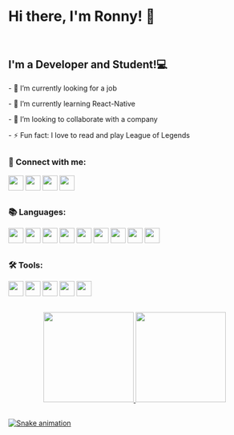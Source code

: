 <h1>Hi there, I'm Ronny! 👋</h1>
<div>
  <br />
  <h2>I'm a Developer and Student!💻</h2>
  <p>- 🔭 I’m currently looking for a job</p>
  <p>- 🌱 I’m currently learning React-Native</p>
  <p>- 👯 I’m looking to collaborate with a company</p>
  <p>- ⚡ Fun fact: I love to read and play League of Legends</p>
</div>

##

<div style="display: inline_block">
  <p>
    <strong><h3>📱 Connect with me:</h3></strong>
  </p>
  <a href="mailto: ronnylrsd@gmail.com" target="_blank">
    <img
      height="30"
      src="https://img.shields.io/badge/Gmail-D14836?style=for-the-badge&logo=gmail&logoColor=white"
  /></a>
  <a href="https://www.instagram.com/ronny.ribeiro1604/" target="_blank">
    <img
      height="30"
      src="https://img.shields.io/badge/Instagram-E4405F?style=for-the-badge&logo=instagram&logoColor=white"
  /></a>
  <a href="https://www.linkedin.com/in/ronny-lima-ribeiro-da-silva/" target="_blank">
    <img
      height="30"
      src="https://img.shields.io/badge/LinkedIn-0077B5?style=for-the-badge&logo=linkedin&logoColor=white"
  /></a>
  <a href="https://twitter.com/ronnylrsd" target="_blank">
    <img
      height="30"
      src="https://img.shields.io/badge/Twitter-1DA1F2?style=for-the-badge&logo=twitter&logoColor=white"
  /></a>
</div>

##

<div style="display: inline_block">
  <p>
    <strong><h3>📚 Languages:</h3></strong>
  </p>
  <img
    height="30em"
    src="https://img.shields.io/badge/Java-ED8B00?style=for-the-badge&logo=java&logoColor=white"
  />
  <img
    height="30rem"
    src="https://img.shields.io/badge/Python-FFD43B?style=for-the-badge&logo=python&logoColor=darkgreen"
  />
  <img
    height="30em"
    src="https://img.shields.io/badge/HTML5-E34F26?style=for-the-badge&logo=html5&logoColor=white"
  />
  <img
    height="30em"
    src="https://img.shields.io/badge/CSS3-1572B6?style=for-the-badge&logo=css3&logoColor=white"
  />
  <img 
    height="30rem"
    src="https://img.shields.io/badge/JavaScript-323330?style=for-the-badge&logo=javascript&logoColor=F7DF1E"
  />
  <img
    height="30em"
    src="https://img.shields.io/badge/TypeScript-007ACC?style=for-the-badge&logo=typescript&logoColor=white"
  />
  <img
    height="30rem"
    src="https://img.shields.io/badge/React-20232A?style=for-the-badge&logo=react&logoColor=61DAFB"
  />
  <img
    height="30rem"
    src="https://img.shields.io/badge/Kotlin-0095D5?&style=for-the-badge&logo=kotlin&logoColor=white"
  />
  <img
    height="30rem"
    src="https://img.shields.io/badge/react_native-%2320232a.svg?style=for-the-badge&logo=react&logoColor=%2361DAFB"
  />
</div>

##

<div style="display: inline_block">
  <p>
    <strong><h3>🛠️ Tools:</h3></strong>
  </p>
  <img
    height="30em"
    src="https://img.shields.io/badge/Amazon_AWS-232F3E?style=for-the-badge&logo=amazon-aws&logoColor=white"
  />
  <img
    height="30em"
    src="https://img.shields.io/badge/Visual_Studio_Code-0078D4?style=for-the-badge&logo=visual%20studio%20code&logoColor=white"
  />
  <img
    height="30em"
    src="https://img.shields.io/badge/Windows-0078D6?style=for-the-badge&logo=windows&logoColor=white"
  />
  <img
    height="30em"
    src="https://img.shields.io/badge/Ubuntu-E95420?style=for-the-badge&logo=ubuntu&logoColor=white"
  />
  <img
    height="30em"
    src="https://img.shields.io/badge/Android-3DDC84?style=for-the-badge&logo=android&logoColor=white"
  />
</div>

##

<div align="center">
  <a href="https://github.com/ronnylrsd">
  <img height="180em" src="https://github-readme-stats.vercel.app/api?username=ronnylrsd&show_icons=true&theme=highcontrast&include_all_commits=true&count_private=true"/>
    <a href="https://github.com/ronnylrsd">
    <img height="180em" src="https://github-readme-stats.vercel.app/api/top-langs/?username=ronnylrsd&layout=compact&theme=highcontrast"/>
  </div>
  
##
  
  ![Snake animation](https://github.com/ronnylrsd/ronnylrsd/blob/output/github-contribution-grid-snake.svg)
